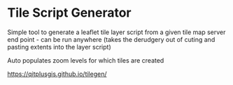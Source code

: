 # Tile Script Generator

Simple tool to generate a leaflet tile layer script from a given tile map server end point - can be run anywhere
(takes the derudgery out of cuting and pasting extents into the layer script)

Auto populates zoom levels for which tiles are created

https://qitplusgis.github.io/tilegen/
